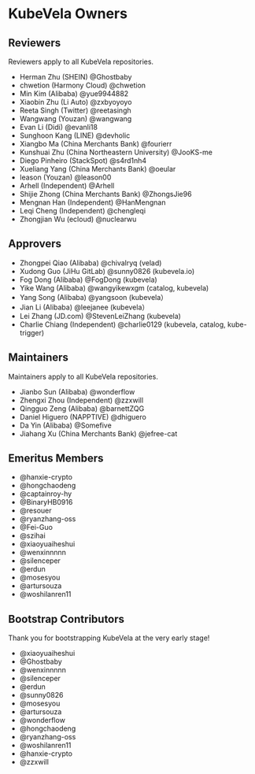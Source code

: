 # KubeVela Owners

## Reviewers

Reviewers apply to all KubeVela repositories.

- Herman Zhu (SHEIN) @Ghostbaby
- chwetion (Harmony Cloud) @chwetion
- Min Kim (Alibaba) @yue9944882
- Xiaobin Zhu (Li Auto) @zxbyoyoyo
- Reeta Singh (Twitter) @reetasingh
- Wangwang (Youzan) @wangwang
- Evan Li (Didi) @evanli18
- Sunghoon Kang (LINE) @devholic
- Xiangbo Ma (China Merchants Bank) @fourierr
- Kunshuai Zhu (China Northeastern University) @JooKS-me
- Diego Pinheiro (StackSpot) @s4rd1nh4
- Xueliang Yang (China Merchants Bank) @oeular
- leason (Youzan) @leason00
- Arhell (Independent) @Arhell
- Shijie Zhong (China Merchants Bank) @ZhongsJie96
- Mengnan Han (Independent) @HanMengnan
- Leqi Cheng (Independent) @chengleqi
- Zhongjian Wu (ecloud) @nuclearwu

## Approvers

- Zhongpei Qiao (Alibaba) @chivalryq (velad)
- Xudong Guo (JiHu GitLab) @sunny0826 (kubevela.io)
- Fog Dong (Alibaba) @FogDong (kubevela)
- Yike Wang (Alibaba) @wangyikewxgm (catalog, kubevela)
- Yang Song (Alibaba) @yangsoon (kubevela）
- Jian Li (Alibaba) @leejanee (kubevela）
- Lei Zhang (JD.com) @StevenLeiZhang (kubevela)
- Charlie Chiang (Independent) @charlie0129 (kubevela, catalog, kube-trigger)

## Maintainers

Maintainers apply to all KubeVela repositories.

- Jianbo Sun (Alibaba) @wonderflow
- Zhengxi Zhou (Independent) @zzxwill
- Qingguo Zeng (Alibaba) @barnettZQG
- Daniel Higuero (NAPPTIVE) @dhiguero
- Da Yin (Alibaba) @Somefive
- Jiahang Xu (China Merchants Bank) @jefree-cat

## Emeritus Members

- @hanxie-crypto
- @hongchaodeng
- @captainroy-hy
- @BinaryHB0916
- @resouer
- @ryanzhang-oss
- @Fei-Guo
- @szihai
- @xiaoyuaiheshui
- @wenxinnnnn
- @silenceper
- @erdun
- @mosesyou
- @artursouza
- @woshilanren11

## Bootstrap Contributors

Thank you for bootstrapping KubeVela at the very early stage!

- @xiaoyuaiheshui
- @Ghostbaby
- @wenxinnnnn
- @silenceper
- @erdun
- @sunny0826
- @mosesyou
- @artursouza
- @wonderflow
- @hongchaodeng
- @ryanzhang-oss
- @woshilanren11
- @hanxie-crypto
- @zzxwill

